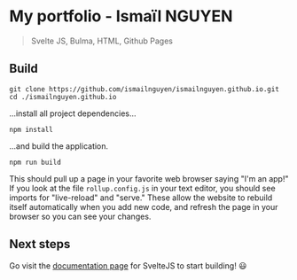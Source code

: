 # My portfolio - Ismaïl NGUYEN

> Svelte JS, Bulma, HTML, Github Pages

## Build

```
git clone https://github.com/ismailnguyen/ismailnguyen.github.io.git
cd ./ismailnguyen.github.io
```

...install all project dependencies...

```
npm install
```

...and build the application.

```
npm run build
```

This should pull up a page in your favorite web browser saying "I'm an app!"
If you look at the file `rollup.config.js` in your text editor, you should see imports for "live-reload" and "serve." These allow the website to rebuild itself automatically when you add new code, and refresh the page in your browser so you can see your changes. 

## Next steps

Go visit the [documentation page](https://svelte.dev/docs) for SvelteJS to start building! :smiley:

